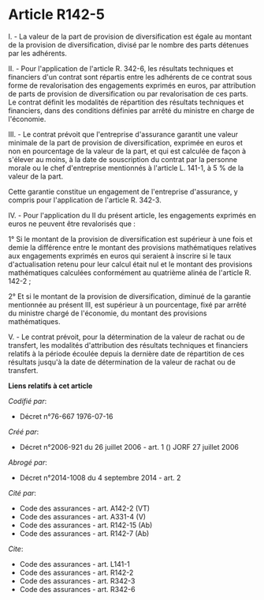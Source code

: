 # Article R142-5

I. - La valeur de la part de provision de diversification est égale au montant de la provision de diversification, divisé par
le nombre des parts détenues par les adhérents.

II. - Pour l'application de l'article R. 342-6, les résultats techniques et financiers d'un contrat sont répartis entre les
adhérents de ce contrat sous forme de revalorisation des engagements exprimés en euros, par attribution de parts de provision
de diversification ou par revalorisation de ces parts. Le contrat définit les modalités de répartition des résultats
techniques et financiers, dans des conditions définies par arrêté du ministre en charge de l'économie.

III. - Le contrat prévoit que l'entreprise d'assurance garantit une valeur minimale de la part de provision de
diversification, exprimée en euros et non en pourcentage de la valeur de la part, et qui est calculée de façon à s'élever au
moins, à la date de souscription du contrat par la personne morale ou le chef d'entreprise mentionnés à l'article L. 141-1, à
5 % de la valeur de la part.

Cette garantie constitue un engagement de l'entreprise d'assurance, y compris pour l'application de l'article R. 342-3.

IV. - Pour l'application du II du présent article, les engagements exprimés en euros ne peuvent être revalorisés que :

1° Si le montant de la provision de diversification est supérieur à une fois et demie la différence entre le montant des
provisions mathématiques relatives aux engagements exprimés en euros qui seraient à inscrire si le taux d'actualisation
retenu pour leur calcul était nul et le montant des provisions mathématiques calculées conformément au quatrième alinéa de
l'article R. 142-2 ;

2° Et si le montant de la provision de diversification, diminué de la garantie mentionnée au présent III, est supérieur à un
pourcentage, fixé par arrêté du ministre chargé de l'économie, du montant des provisions mathématiques.

V. - Le contrat prévoit, pour la détermination de la valeur de rachat ou de transfert, les modalités d'attribution des
résultats techniques et financiers relatifs à la période écoulée depuis la dernière date de répartition de ces résultats
jusqu'à la date de détermination de la valeur de rachat ou de transfert.

**Liens relatifs à cet article**

_Codifié par_:

  - Décret n°76-667 1976-07-16

_Créé par_:

  - Décret n°2006-921 du 26 juillet 2006 - art. 1 () JORF 27 juillet 2006

_Abrogé par_:

  - Décret n°2014-1008 du 4 septembre 2014 - art. 2

_Cité par_:

  - Code des assurances - art. A142-2 (VT)
  - Code des assurances - art. A331-4 (V)
  - Code des assurances - art. R142-15 (Ab)
  - Code des assurances - art. R142-7 (Ab)

_Cite_:

  - Code des assurances - art. L141-1
  - Code des assurances - art. R142-2
  - Code des assurances - art. R342-3
  - Code des assurances - art. R342-6
